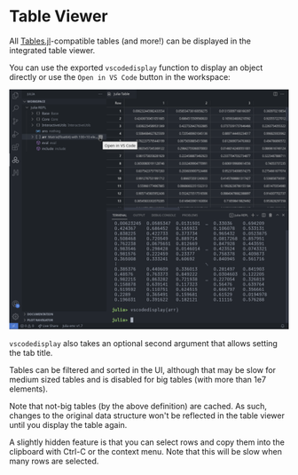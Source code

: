 # Table Viewer

All [Tables.jl](https://github.com/JuliaData/Tables.jl)-compatible tables (and more!) can be displayed in the integrated table viewer.

You can use the exported `vscodedisplay` function to display an object directly or use the `Open in VS Code` button in the workspace:

![table viewer](../images/table.png)

`vscodedisplay` also takes an optional second argument that allows setting the tab title.

Tables can be filtered and sorted in the UI, although that may be slow for medium sized tables and is disabled for big tables (with more than 1e7 elements).

Note that not-big tables (by the above definition) are cached. As such, changes to the original data structure won't be reflected in the table viewer until you display the table again.

A slightly hidden feature is that you can select rows and copy them into the clipboard with Ctrl-C or the context menu. Note that this will be slow when many rows are selected.

